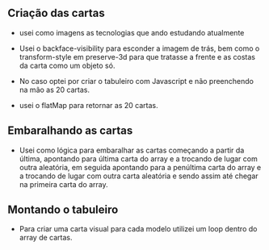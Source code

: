 ## Criação das cartas

- usei como imagens as tecnologias que ando estudando atualmente

- Usei o backface-visibility para esconder a imagem de trás, bem como o transform-style em preserve-3d para que tratasse a frente e as costas da carta como um objeto só.

- No caso optei por criar o tabuleiro com Javascript e não preenchendo na mão as 20 cartas.

- usei o flatMap para retornar as 20 cartas.

## Embaralhando as cartas

- Usei como lógica para embaralhar as cartas começando a partir da última, apontando para última carta do array e a trocando de lugar com outra aleatória, em seguida apontando para a penúltima carta do array e a trocando de lugar com outra carta aleatória e sendo assim até chegar na primeira carta do array.

## Montando o tabuleiro

- Para criar uma carta visual para cada modelo utilizei um loop dentro do array de cartas.
